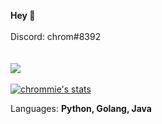 **Hey 👋**<br><br>
Discord: chrom#8392<br><br><br>
![](https://gpvc.arturio.dev/chrommie)
<br><br>
<a href="https://github.com/chrommie">
  <img align="center" src="https://github-readme-stats.vercel.app/api?username=chrommie&show_icons=true&include_all_commits=true&show_icons=true&title_color=fff&icon_color=79ff97&text_color=9f9f9f&bg_color=151515" alt="chrommie's stats" />
</a>

Languages: **<b>Python, Golang, Java</b>**

